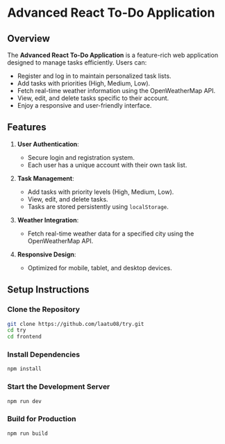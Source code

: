 # Advanced React To-Do Application

## Overview
The **Advanced React To-Do Application** is a feature-rich web application designed to manage tasks efficiently. Users can:

- Register and log in to maintain personalized task lists.
- Add tasks with priorities (High, Medium, Low).
- Fetch real-time weather information using the OpenWeatherMap API.
- View, edit, and delete tasks specific to their account.
- Enjoy a responsive and user-friendly interface.

## Features
1. **User Authentication**:
   - Secure login and registration system.
   - Each user has a unique account with their own task list.

2. **Task Management**:
   - Add tasks with priority levels (High, Medium, Low).
   - View, edit, and delete tasks.
   - Tasks are stored persistently using `localStorage`.

3. **Weather Integration**:
   - Fetch real-time weather data for a specified city using the OpenWeatherMap API.

4. **Responsive Design**:
   - Optimized for mobile, tablet, and desktop devices.


## Setup Instructions

### Clone the Repository
```bash
git clone https://github.com/laatu08/try.git
cd try
cd frontend
```

### Install Dependencies
```bash
npm install
```

### Start the Development Server
```bash
npm run dev
```


### Build for Production
```bash
npm run build
```
